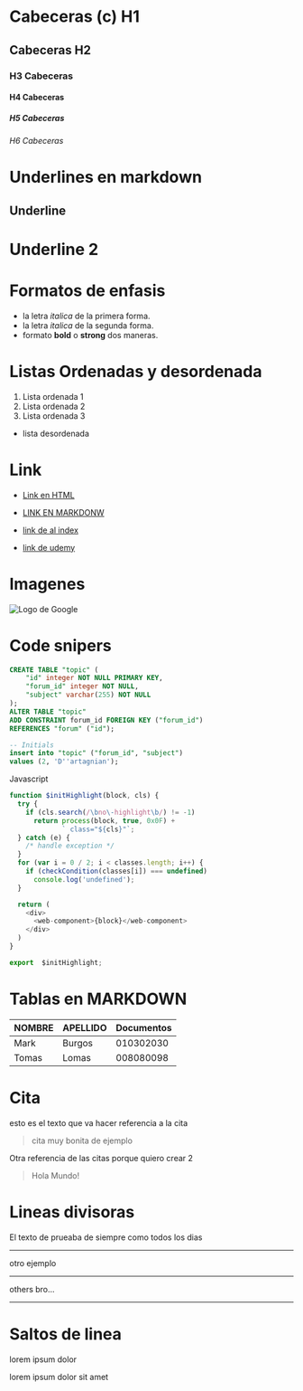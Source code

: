 #  Cabeceras (c) H1

## Cabeceras H2

### H3 Cabeceras

#### H4 Cabeceras   

##### H5 Cabeceras

###### H6 Cabeceras

# Underlines en markdown

Underline
---------
Underline 2
===========

# Formatos de enfasis 
- la letra *italica* de la primera forma.
- la letra _italica_ de la segunda forma.
- formato __bold__ o **strong** dos maneras.

# Listas Ordenadas y desordenada

1. Lista ordenada 1
2. Lista ordenada 2
3. Lista ordenada 3
- lista desordenada

# Link
- <a href="http://www.google.com">Link en HTML</a>

- [LINK EN MARKDONW](http://www.google.com)
- [link de al index](index.html)
- [link de udemy](https://www.udemy.com/course/introduccion-al-web-responsive-html5-css3/)

# Imagenes

![Logo de Google ](https://encrypted-tbn0.gstatic.com/images?q=tbn:ANd9GcTIuMB7R6_NKAtZcF6_1Uj29FwB1Nzx718UmQ&usqp=CAU)

# Code snipers

```SQL
CREATE TABLE "topic" (
    "id" integer NOT NULL PRIMARY KEY,
    "forum_id" integer NOT NULL,
    "subject" varchar(255) NOT NULL
);
ALTER TABLE "topic"
ADD CONSTRAINT forum_id FOREIGN KEY ("forum_id")
REFERENCES "forum" ("id");

-- Initials
insert into "topic" ("forum_id", "subject")
values (2, 'D''artagnian');
```
Javascript
```Javascript
function $initHighlight(block, cls) {
  try {
    if (cls.search(/\bno\-highlight\b/) != -1)
      return process(block, true, 0x0F) +
             ` class="${cls}"`;
  } catch (e) {
    /* handle exception */
  }
  for (var i = 0 / 2; i < classes.length; i++) {
    if (checkCondition(classes[i]) === undefined)
      console.log('undefined');
  }

  return (
    <div>
      <web-component>{block}</web-component>
    </div>
  )
}

export  $initHighlight;
```

# Tablas en MARKDOWN
| NOMBRE | APELLIDO | Documentos |
| ------ | -------- | ---------- |
| Mark   | Burgos   |010302030   |
| Tomas  | Lomas    |008080098   |

# Cita
esto es el texto que va hacer referencia a la cita
> cita muy bonita de ejemplo

Otra referencia de las citas porque quiero crear 2
> Hola Mundo!

# Lineas divisoras
El texto de prueaba de siempre como todos los dias

---
otro ejemplo

***
others bro...
___

# Saltos de linea

lorem ipsum dolor

lorem ipsum dolor sit amet